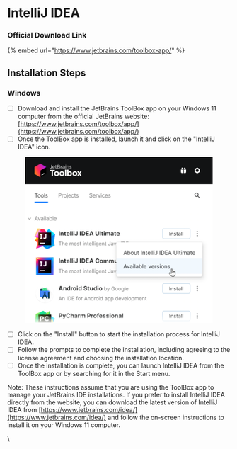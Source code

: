 # IntelliJ IDEA

### Official Download Link

{% embed url="https://www.jetbrains.com/toolbox-app/" %}

## Installation Steps

### Windows

* [ ] Download and install the JetBrains ToolBox app on your Windows 11 computer from the official JetBrains website: [https://www.jetbrains.com/toolbox/app/](https://www.jetbrains.com/toolbox/app/)
* [ ] Once the ToolBox app is installed, launch it and click on the "IntelliJ IDEA" icon.

<figure><img src="../../../.gitbook/assets/image.png" alt=""><figcaption></figcaption></figure>

* [ ] Click on the "Install" button to start the installation process for IntelliJ IDEA.
* [ ] Follow the prompts to complete the installation, including agreeing to the license agreement and choosing the installation location.
* [ ] Once the installation is complete, you can launch IntelliJ IDEA from the ToolBox app or by searching for it in the Start menu.

Note: These instructions assume that you are using the ToolBox app to manage your JetBrains IDE installations. If you prefer to install IntelliJ IDEA directly from the website, you can download the latest version of IntelliJ IDEA from [https://www.jetbrains.com/idea/](https://www.jetbrains.com/idea/) and follow the on-screen instructions to install it on your Windows 11 computer.

\
